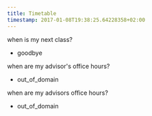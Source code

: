 ```yaml
---
title: Timetable
timestamp: 2017-01-08T19:38:25.64228358+02:00
---
```


when is my next class?
* goodbye

when are my advisor's office hours?
* out_of_domain

when are my advisors office hours?
* out_of_domain
